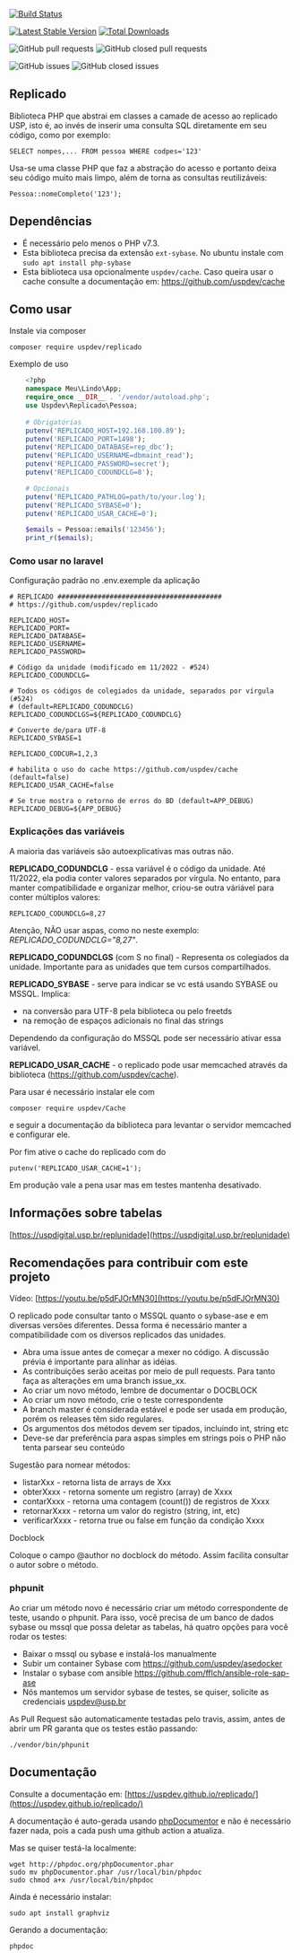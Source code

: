 [![Build Status](https://travis-ci.org/uspdev/replicado.svg?branch=master)](https://travis-ci.org/uspdev/replicado)

[![Latest Stable Version](https://poser.pugx.org/uspdev/replicado/v/stable.svg)](https://packagist.org/packages/uspdev/replicado)
[![Total Downloads](https://poser.pugx.org/uspdev/replicado/downloads.svg)](https://packagist.org/packages/uspdev/replicado)

![GitHub pull requests](https://img.shields.io/github/issues-pr-raw/uspdev/replicado.svg) 
![GitHub closed pull requests](https://img.shields.io/github/issues-pr-closed-raw/uspdev/replicado.svg)

![GitHub issues](https://img.shields.io/github/issues/uspdev/replicado.svg) 
![GitHub closed issues](https://img.shields.io/github/issues-closed/uspdev/replicado.svg)

## Replicado

Biblioteca PHP que abstrai em classes a camade de acesso ao replicado USP, 
isto é, ao invés de inserir uma consulta SQL diretamente em seu código, 
como por exemplo: 

    SELECT nompes,... FROM pessoa WHERE codpes='123'

Usa-se uma classe PHP que faz a abstração do acesso e portanto deixa 
seu código muito mais limpo, além de torna as consultas reutilizáveis:

    Pessoa::nomeCompleto('123');

## Dependências

* É necessário pelo menos o PHP v7.3.
* Esta biblioteca precisa da extensão `ext-sybase`. No ubuntu instale com `sudo apt install php-sybase`
* Esta biblioteca usa opcionalmente `uspdev/cache`. Caso queira usar o cache consulte a documentação em: https://github.com/uspdev/cache

## Como usar

Instale via composer

    composer require uspdev/replicado

Exemplo de uso

```php
    <?php
    namespace Meu\Lindo\App;
    require_once __DIR__ . '/vendor/autoload.php';
    use Uspdev\Replicado\Pessoa;
    
    # Obrigatórias
    putenv('REPLICADO_HOST=192.168.100.89');
    putenv('REPLICADO_PORT=1498');
    putenv('REPLICADO_DATABASE=rep_dbc');
    putenv('REPLICADO_USERNAME=dbmaint_read');
    putenv('REPLICADO_PASSWORD=secret');
    putenv('REPLICADO_CODUNDCLG=8');

    # Opcionais
    putenv('REPLICADO_PATHLOG=path/to/your.log');
    putenv('REPLICADO_SYBASE=0');
    putenv('REPLICADO_USAR_CACHE=0');

    $emails = Pessoa::emails('123456');
    print_r($emails);
```

### Como usar no laravel

Configuração padrão no .env.exemple da aplicação

```
# REPLICADO #########################################
# https://github.com/uspdev/replicado

REPLICADO_HOST=
REPLICADO_PORT=
REPLICADO_DATABASE=
REPLICADO_USERNAME=
REPLICADO_PASSWORD=

# Código da unidade (modificado em 11/2022 - #524)
REPLICADO_CODUNDCLG=

# Todos os códigos de colegiados da unidade, separados por vírgula (#524)
# (default=REPLICADO_CODUNDCLG)
REPLICADO_CODUNDCLGS=${REPLICADO_CODUNDCLG}

# Converte de/para UTF-8
REPLICADO_SYBASE=1

REPLICADO_CODCUR=1,2,3

# habilita o uso do cache https://github.com/uspdev/cache (default=false)
REPLICADO_USAR_CACHE=false

# Se true mostra o retorno de erros do BD (default=APP_DEBUG)
REPLICADO_DEBUG=${APP_DEBUG}
```


### Explicações das variáveis

A maioria das variáveis são autoexplicativas mas outras não.

**REPLICADO_CODUNDCLG** - essa variável é o código da unidade. Até 11/2022, ela podia conter valores separados por vírgula. No entanto, para manter compatibilidade e organizar melhor, criou-se outra váriável para conter múltiplos valores:

    REPLICADO_CODUNDCLG=8,27

Atenção, NÃO usar aspas, como no neste exemplo: *REPLICADO_CODUNDCLG="8,27"*.

**REPLICADO_CODUNDCLGS** (com S no final) - Representa os colegiados da unidade. Importante para as unidades que tem cursos compartilhados.

**REPLICADO_SYBASE** - serve para indicar se vc está usando SYBASE ou MSSQL. Implica:
* na conversão para UTF-8 pela biblioteca ou pelo freetds
* na remoção de espaços adicionais no final das strings

Dependendo da configuração do MSSQL pode ser necessário ativar essa variável.

**REPLICADO_USAR_CACHE** - o replicado pode usar memcached através da biblioteca (https://github.com/uspdev/cache).

Para usar é necessário instalar ele com 

    composer require uspdev/Cache

e seguir a documentação da biblioteca para levantar o servidor memcached e configurar ele. 

Por fim ative o cache do replicado com do

    putenv('REPLICADO_USAR_CACHE=1');

Em produção vale a pena usar mas em testes mantenha desativado.

## Informações sobre tabelas

   [https://uspdigital.usp.br/replunidade](https://uspdigital.usp.br/replunidade)

## Recomendações para contribuir com este projeto

Vídeo:  [https://youtu.be/p5dFJOrMN30](https://youtu.be/p5dFJOrMN30)

O replicado pode consultar tanto o MSSQL quanto o sybase-ase e em diversas versões diferentes. Dessa forma é necessário manter a compatibilidade com os diversos replicados das unidades.

* Abra uma issue antes de começar a mexer no código. A discussão prévia é importante para alinhar as idéias.
* As contribuições serão aceitas por meio de pull requests. Para tanto faça as alterações em uma branch issue_xx.
* Ao criar um novo método, lembre de documentar o DOCBLOCK
* Ao criar um novo método, crie o teste correspondente
* A branch master é considerada estável e pode ser usada em produção, porém os releases têm sido regulares.
* Os argumentos dos métodos devem ser tipados, incluindo int, string etc
* Deve-se dar preferência para aspas simples em strings pois o PHP não tenta parsear seu conteúdo

Sugestão para nomear métodos:

* listarXxx - retorna lista de arrays de Xxx
* obterXxxx - retorna somente um registro (array) de Xxxx
* contarXxxx - retorna uma contagem (count()) de registros de Xxxx
* retornarXxxx - retorna um valor do registro (string, int, etc)
* verificarXxxx - retorna true ou false em função da condição Xxxx

Docblock

Coloque o campo @author no docblock do método. Assim facilita consultar o autor sobre o método.
### phpunit

Ao criar um método novo é necessário criar um método correspondente de teste, usando o phpunit. Para isso, você precisa de um banco de dados sybase ou mssql 
que possa deletar as tabelas, há quatro opções para você rodar os testes:

- Baixar o mssql ou sybase e instalá-los manualmente
- Subir um container Sybase com https://github.com/uspdev/asedocker
- Instalar o sybase com ansible https://github.com/fflch/ansible-role-sap-ase
- Nós mantemos um servidor sybase de testes, se quiser, solicite as credenciais uspdev@usp.br

As Pull Request são automaticamente testadas pelo travis, assim, antes de abrir um
PR garanta que os testes estão passando:

    ./vendor/bin/phpunit

## Documentação

Consulte a documentação em:
[https://uspdev.github.io/replicado/](https://uspdev.github.io/replicado/)

A documentação é auto-gerada usando [phpDocumentor](https://www.phpdoc.org/) e não é necessário
fazer nada, pois a cada push uma github action a atualiza.

Mas se quiser testá-la localmente:

    wget http://phpdoc.org/phpDocumentor.phar
    sudo mv phpDocumentor.phar /usr/local/bin/phpdoc
    sudo chmod a+x /usr/local/bin/phpdoc

Ainda é necessário instalar:

    sudo apt install graphviz

Gerando a documentação:

    phpdoc

